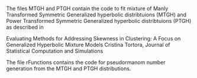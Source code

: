The files MTGH and PTGH contain the code to fit mixture of Manly Transformed Symmetric Generalized hyperbolic distribtuions (MTGH) and Power Transformed Symmetric Generalized hyperbolic distribtuions (PTGH)
as described in

Evaluating Methods for Addressing Skewness in Clustering: A Focus on Generalized Hyperbolic Mixture Models
Cristina Tortora, Journal of Statistical Computation and Simulations

The file rFunctions contains the code for pseudormanom number generation from the MTGH and PTGH distributions.

